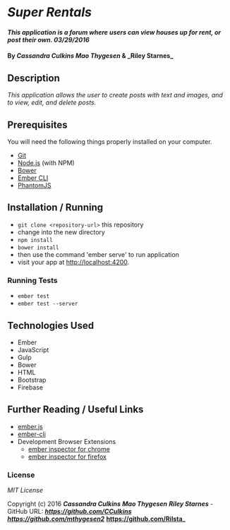 # _Super Rentals_

#### _This application is a forum where users can view houses up for rent, or post their own. 03/29/2016_

#### By _**Cassandra Culkins**_ _**Mao Thygesen**_ & **_Riley Starnes**_

## Description

_This application allows the user to create posts with text and images, and to view, edit, and delete posts._

## Prerequisites

You will need the following things properly installed on your computer.

* [Git](http://git-scm.com/)
* [Node.js](http://nodejs.org/) (with NPM)
* [Bower](http://bower.io/)
* [Ember CLI](http://www.ember-cli.com/)
* [PhantomJS](http://phantomjs.org/)

## Installation / Running

* `git clone <repository-url>` this repository
* change into the new directory
* `npm install`
* `bower install`
* then use the command 'ember serve' to run application
* visit your app at [http://localhost:4200](http://localhost:4200).

### Running Tests

* `ember test`
* `ember test --server`

## Technologies Used

* Ember 
* JavaScript
* Gulp
* Bower
* HTML
* Bootstrap
* Firebase

## Further Reading / Useful Links

* [ember.js](http://emberjs.com/)
* [ember-cli](http://www.ember-cli.com/)
* Development Browser Extensions
  * [ember inspector for chrome](https://chrome.google.com/webstore/detail/ember-inspector/bmdblncegkenkacieihfhpjfppoconhi)
  * [ember inspector for firefox](https://addons.mozilla.org/en-US/firefox/addon/ember-inspector/)

### License

*MIT License*

Copyright (c) 2016 **_Cassandra Culkins_** **_Mao Thygesen_** **_Riley Starnes_**
-GitHub URL: **_https://github.com/CCulkins_** **_https://github.com/mthygesen2_** **https://github.com/Rilsta_**
